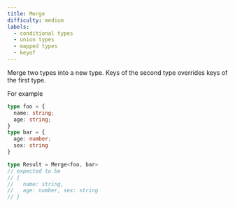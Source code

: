```yaml
---
title: Merge
difficulty: medium
labels: 
  - conditional types
  - union types
  - mapped types
  - keyof
---
```


  Merge two types into a new type. Keys of the second type overrides keys of the first type.

  For example

  ```ts
  type foo = {
    name: string;
    age: string;
  }
  type bar = {
    age: number;
    sex: string
  }

  type Result = Merge<foo, bar> 
  // expected to be 
  // {
  //   name: string, 
  //   age: number, sex: string
  // }
  ```
